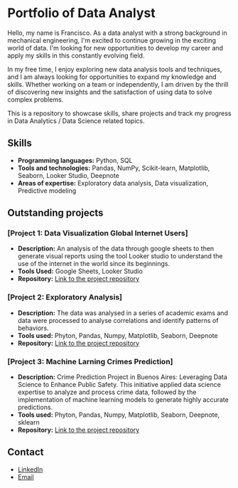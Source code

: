 # Portfolio of Data Analyst

Hello, my name is Francisco. As a data analyst with a strong background in mechanical engineering, I'm excited to continue growing in the exciting world of data. I'm looking for new opportunities to develop my career and apply my skills in this constantly evolving field.

In my free time, I enjoy exploring new data analysis tools and techniques, and I am always looking for opportunities to expand my knowledge and skills. Whether working on a team or independently, I am driven by the thrill of discovering new insights and the satisfaction of using data to solve complex problems.

This is a repository to showcase skills, share projects and track my progress in Data Analytics / Data Science related topics.

## Skills

- **Programming languages:** Python, SQL
- **Tools and technologies:** Pandas, NumPy, Scikit-learn, Matplotlib, Seaborn, Looker Studio, Deepnote
- **Areas of expertise:** Exploratory data analysis, Data visualization, Predictive modeling

## Outstanding projects

### [Project 1: Data Visualization Global Internet Users]
- **Description:** An analysis of the data through google sheets to then generate visual reports using the tool Looker studio to understand the use of the internet in the world since its beginnings.
- **Tools Used:** Google Sheets, Looker Studio
- **Repository:** [Link to the project repository](https://github.com/panchoquiroga/Data-Visualization---Global-Internet-users)

### [Project 2: Exploratory Analysis]
- **Description:** The data was analysed in a series of academic exams and data were processed to analyse correlations and identify patterns of behaviors.
- **Tools used:** Phyton, Pandas, Numpy, Matplotlib, Seaborn, Deepnote
- **Repository:** [Link to the project repository](https://github.com/panchoquiroga/Exploratory-analysis)


### [Project 3: Machine Larning Crimes Prediction]
- **Description:** Crime Prediction Project in Buenos Aires: Leveraging Data Science to Enhance Public Safety. This initiative applied data science expertise to analyze and process crime data, followed by the implementation of machine learning models to generate highly accurate predictions.
- **Tools used:** Phyton, Pandas, Numpy, Matplotlib, Seaborn, Deepnote, sklearn
- **Repository:** [Link to the project repository](https://github.com/panchoquiroga/Machine-Learning---Crimes-Prediction-)

## Contact

- [LinkedIn](www.linkedin.com/in/francisco-quiroga-195904b0)
- [Email](mailto:pablofranciscoquiroga@gmail.com)
